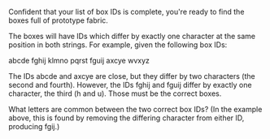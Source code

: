Confident that your list of box IDs is complete, you're ready to find the boxes full of prototype fabric.

The boxes will have IDs which differ by exactly one character at the same position in both strings. For example,
given the following box IDs:

abcde
fghij
klmno
pqrst
fguij
axcye
wvxyz

The IDs abcde and axcye are close, but they differ by two characters (the second and fourth). However, the IDs fghij
and fguij differ by exactly one character, the third (h and u). Those must be the correct boxes.

What letters are common between the two correct box IDs? (In the example above, this is found by removing the differing
character from either ID, producing fgij.)